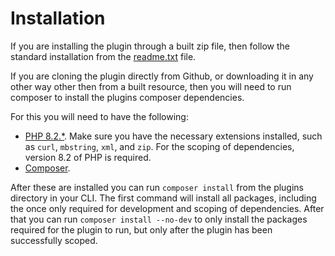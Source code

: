 # Installation
If you are installing the plugin through a built zip file, then follow the standard installation from the [readme.txt](readme.txt) file.

If you are cloning the plugin directly from Github, or downloading it in any other way other then from a built resource, then you will need to run composer to install the plugins composer dependencies.

For this you will need to have the following:
* [PHP 8.2.*](https://www.php.net/manual/en/install.php). Make sure you have the necessary extensions installed, such as `curl`, `mbstring`, `xml`, and `zip`. For the scoping of dependencies, version 8.2 of PHP is required.
* [Composer](https://getcomposer.org/doc/00-intro.md).

After these are installed you can run `composer install` from the plugins directory in your CLI. The first command will install all packages, including the once only required for development and scoping of dependencies. After that you can run `composer install --no-dev` to only install the packages required for the plugin to run, but only after the plugin has been successfully scoped.
